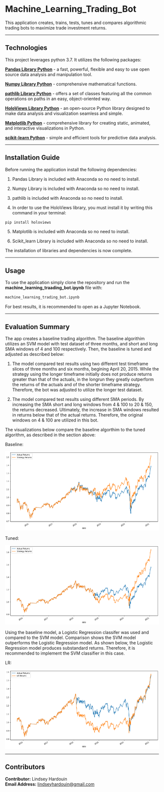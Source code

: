 # Machine_Learning_Trading_Bot

This application creates, trains, tests, tunes and compares algorithmic trading bots to maximize trade investment returns.

---

## Technologies

This project leverages python 3.7. It utilizes the following packages:

**[Pandas Library Python](https://pandas.pydata.org/)** - a fast, powerful, flexible and easy to use open source data analysis and manipulation tool.<br>

**[Numpy Library Python](https://numpy.org/)** -  comprehensive mathematical functions.<br>

**[pathlib Library Python](https://pathlib.readthedocs.io/en/pep428/)** - offers a set of classes featuring all the common operations on paths in an easy, object-oriented way.<br>

**[HoloViews Library Python](https://holoviews.org/)** - an open-source Python library designed to make data analysis and visualization seamless and simple. <br>

**[Matplotlib Python](https://matplotlib.org/)** - comprehensive library for creating static, animated, and interactive visualizations in Python.<br>

**[scikit-learn Python](https://scikit-learn.org/)** - simple and efficient tools for predictive data analysis.<br>


---

## Installation Guide

Before running the application install the following dependencies:

1) Pandas Library is included with Anaconda so no need to install.<br>

2) Numpy Library is included with Anaconda so no need to install.<br>

3) pathlib is included with Anaconda so no need to install.<br>

4) In order to use the HoloViews library, you must install it by writing this command in your terminal:

```python
pip install holoviews
```

5) Matplotlib is included with Anaconda so no need to install.<br>

6) Scikit_learn Library is included with Anaconda so no need to install.<br>

The installation of libraries and dependencies is now complete.

---

## Usage

To use the application simply clone the repository and run the **machine_learning_traading_bot.ipynb** file with:

```python
machine_learning_trading_bot.ipynb
```

For best results, it is recommended to open as a Jupyter Notebook.

---

## Evaluation Summary

The app creates a baseline trading algorithm. The baseline algorithim utilizes an SVM model with test dataset of three months, and short and long SMA windows of 4 and 100 respectively. Then, the baseline is tuned and adjusted as described below:

   1. The model compared test results using two different test timeframe slices of three months and six months, begining April 20, 2015. While the strategy using the longer timeframe initially does not produce returns greater than that of the actuals, in the longrun they greatly outperform the returns of the actuals and of the shorter timeframe strategy. Therefore, the bot was adjusted to utilize the longer test dataset.

   2. The model compared test results using different SMA periods. By increasing the SMA short and long windows from 4 & 100 to 20 & 150, the returns decreased. Ultimately, the increase in SMA windows resulted in returns below that of the actual returns. Therefore, the original windows on 4 & 100 are utilized in this bot. 

   The visualizations below compare the baseline algorthim to the tuned algorithm, as described in the section above:

   Baseline:

   ![Three Month Strategy Returns Compared to Actual](images/actual_v_strategy_plot.png)

   Tuned:

   ![Six Month Strategy Returns COmpared to Actual](images/tuned_actual_v_strategy_plot.png)
   
Using the baseline model, a Logistic Regression classifer was used and compared to the SVM model. Comparison shows the SVM model outperforms the Logistic Regression model. As shown below, the Logistic Regression model produces substandard returns. Therefore, it is recommended to implement the SVM classifier in this case.

   LR:

   ![LR](images/lr_actual_v_strategy_plot.png)

---

 
## Contributors

**Contributor:** Lindsey Hardouin<br>
**Email Address:** lindseyhardouin@gmail.com<br>
